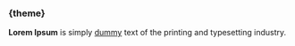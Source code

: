 ### {theme}

**Lorem Ipsum** is simply [dummy](http://serpdown.app) text of the printing and typesetting industry.
